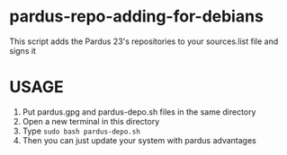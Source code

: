 # pardus-repo-adding-for-debians
This script adds the Pardus 23's repositories to your sources.list file and signs it
# USAGE
1. Put pardus.gpg and pardus-depo.sh files in the same directory
2. Open a new terminal in this directory
3. Type `sudo bash pardus-depo.sh`
4. Then you can just update your system with pardus advantages

